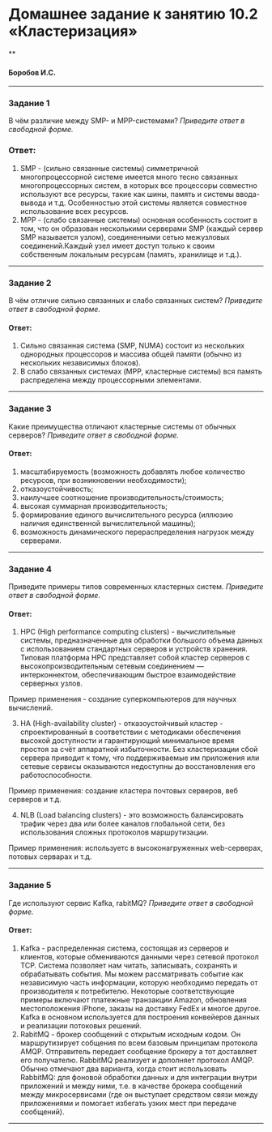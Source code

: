 # Домашнее задание к занятию 10.2 «Кластеризация»
**
#### Боробов И.С.
---
### Задание 1
В чём различие между SMP- и MPP-системами?
*Приведите ответ в свободной форме.*

### Ответ:
1. SMP - (сильно связанные системы) симметричной многопроцессорной системе имеется много тесно связанных многопроцессорных систем, в которых все процессоры совместно используют все ресурсы, такие как шины, память и системы ввода-вывода и т.д. Особенностью этой системы является совместное использование всех ресурсов.
2. MPP - (слабо связанные системы) основная особенность состоит в том, что он образован несколькими серверами SMP (каждый сервер SMP называется узлом), соединенными сетью межузловых соединений.Каждый узел имеет доступ только к своим собственным локальным ресурсам (память, хранилище и т.д.).

---
### Задание 2
В чём отличие сильно связанных и слабо связанных систем?
*Приведите ответ в свободной форме.*

#### Ответ:
1. Сильно связанная система (SMP, NUMA) состоит из нескольких однородных
процессоров и массива общей памяти (обычно из нескольких
независимых блоков).
2. В слабо связанных системах (MPP, кластерные системы) вся память распределена между
процессорными элементами.

---
### Задание 3
Какие преимущества отличают кластерные системы от обычных серверов?
*Приведите ответ в свободной форме.*

#### Ответ:
1. масштабируемость (возможность добавлять любое количество ресурсов, при возникновении необходимости);
2. отказоустойчивость;
3. наилучшее соотношение производительность/стоимость;
4. высокая суммарная производительность;
5. формирование единого вычислительного ресурса (иллюзию наличия единственной вычислительной
машины);
6. возможность динамического перераспределения нагрузок между серверами.
---
### Задание 4
Приведите примеры типов современных кластерных систем.
*Приведите ответ в свободной форме.*

#### Ответ:
1. HPC (High performance computing clusters) - вычислительные системы, предназначенные для обработки большого объема данных с использованием стандартных серверов и устройств хранения. Типовая платформа HPC представляет собой кластер серверов с высокопроизводительным сетевым соединением — интерконнектом, обеспечивающим быстрое взаимодействие серверных узлов.  

Пример применения - создание суперкомпьютеров для научных вычислений.

3. HA (High-availability cluster) - отказоустойчивый кластер - спроектированный в соответствии с методиками обеспечения высокой доступности и гарантирующий минимальное время простоя за счёт аппаратной избыточности. Без кластеризации сбой сервера приводит к тому, что поддерживаемые им приложения или сетевые сервисы оказываются недоступны до восстановления его работоспособности.  

Пример применения: создание кластера почтовых серверов, веб серверов и т.д.

4. NLB (Load balancing clusters) - это возможность балансировать трафик через два или более каналов глобальной сети, без использования сложных протоколов маршрутизации.

Пример применения: используетс в высоконагруженных web-серверах, потовых серварах и т.д.

---
### Задание 5
Где используют сервис Kafka, rabitMQ?
*Приведите ответ в свободной форме.*

#### Ответ:
1. Kafka - распределенная система, состоящая из серверов и клиентов, которые обмениваются данными через сетевой протокол TCP. Система позволяет нам читать, записывать, сохранять и обрабатывать события. Мы можем рассматривать событие как независимую часть информации, которую необходимо передать от производителя к потребителю. Некоторые соответствующие примеры включают платежные транзакции Amazon, обновления местоположения iPhone, заказы на доставку FedEx и многое другое. Kafka в основном используется для построения конвейеров данных и реализации потоковых решений.
2. RabitMQ - брокер сообщений с открытым исходным кодом. Он маршрутизирует собщения по всем базовым принципам протокола AMQP. Отправитель передает сообщение брокеру а тот доставляет его получателю. RabbitMQ реализует и дополняет протокол AMQP.
Обычно отмечают два варианта, когда стоит использовать RabbitMQ: для фоновой обработки данных и для интеграции внутри приложений и между ними, т.е. в качестве брокера сообщений между микросервисами (где он выступает средством связи между приложениями и помогает избегать узких мест при передаче сообщений).
---

